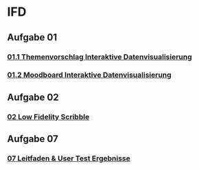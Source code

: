 # IFD

## Aufgabe 01
### [01.1 Themenvorschlag **Interaktive Datenvisualisierung**](docs/Aufgaben/Aufgabe01/Themenvorschlag.md)
### [01.2 Moodboard **Interaktive Datenvisualisierung**](docs/Aufgaben/Aufgabe01/Moodboard.png)

## Aufgabe 02
### [02 Low Fidelity Scribble](docs/Aufgaben/Aufgabe02/lowfidscribble.jpg)

## Aufgabe 07
### [07 Leitfaden & User Test Ergebnisse](Aufgaben/Aufgabe07/leitfadenetc.md)
